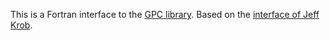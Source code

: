 This is a Fortran interface to the [GPC
library](https://github.com/lguez/GPC). Based on the [interface of
Jeff Krob](http://winweather.org/fortran_gpc/fortrangpc.html).

